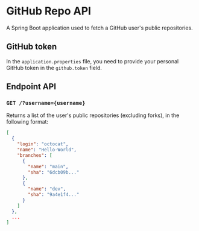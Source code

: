 # GitHub Repo API

A Spring Boot application used to fetch a GitHub user's public repositories.

## GitHub token

In the `application.properties` file, you need to provide your personal GitHub token in the `github.token` field.

## Endpoint API

### `GET /?username={username}`

Returns a list of the user's public repositories (excluding forks), in the following format:

```json
[
  {
    "login": "octocat",
    "name": "Hello-World",
    "branches": [
      {
        "name": "main",
        "sha": "6dcb09b..."
      },
      {
        "name": "dev",
        "sha": "9a4e1f4..."
      }
    ]
  },
  ...
]
```

